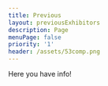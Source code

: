 ```yaml
---
title: Previous
layout: previousExhibitors
description: Page
menuPage: false
priority: '1'
header: /assets/53comp.png
---
```

Here you have info!
